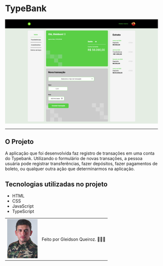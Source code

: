 # TypeBank

<p align="center"> <img src="./src/images/imagem-projeto.png"</p>

<hr>


## O Projeto
A aplicação que foi desenvolvida faz registro de transações em uma conta do Typebank. Utilizando o formulário de novas transações, a pessoa usuária pode registrar transferências, fazer depósitos, fazer pagamentos de boleto, ou qualquer outra ação que determinarmos na aplicação.

## Tecnologias utilizadas no projeto
* HTML
* CSS
* JavaScript
* TypeScript

<table>
  <tr>
    <td>
     <img src="./src/images/avatar-gleidsonqueiroz.png" width="100px"/>
    </td>
    <td>
      Feito por Gleidson Queiroz.</a> 🙋🏼‍♂️
    </td>
  </tr>
</table>
